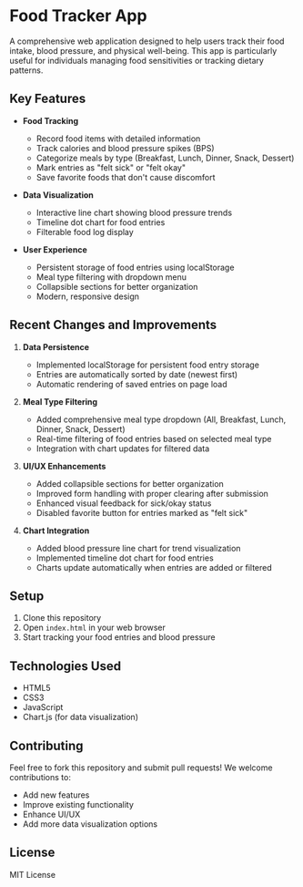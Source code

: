 # Food Tracker App

A comprehensive web application designed to help users track their food intake, blood pressure, and physical well-being. This app is particularly useful for individuals managing food sensitivities or tracking dietary patterns.

## Key Features

- **Food Tracking**
  - Record food items with detailed information
  - Track calories and blood pressure spikes (BPS)
  - Categorize meals by type (Breakfast, Lunch, Dinner, Snack, Dessert)
  - Mark entries as "felt sick" or "felt okay"
  - Save favorite foods that don't cause discomfort

- **Data Visualization**
  - Interactive line chart showing blood pressure trends
  - Timeline dot chart for food entries
  - Filterable food log display

- **User Experience**
  - Persistent storage of food entries using localStorage
  - Meal type filtering with dropdown menu
  - Collapsible sections for better organization
  - Modern, responsive design

## Recent Changes and Improvements

1. **Data Persistence**
   - Implemented localStorage for persistent food entry storage
   - Entries are automatically sorted by date (newest first)
   - Automatic rendering of saved entries on page load

2. **Meal Type Filtering**
   - Added comprehensive meal type dropdown (All, Breakfast, Lunch, Dinner, Snack, Dessert)
   - Real-time filtering of food entries based on selected meal type
   - Integration with chart updates for filtered data

3. **UI/UX Enhancements**
   - Added collapsible sections for better organization
   - Improved form handling with proper clearing after submission
   - Enhanced visual feedback for sick/okay status
   - Disabled favorite button for entries marked as "felt sick"

4. **Chart Integration**
   - Added blood pressure line chart for trend visualization
   - Implemented timeline dot chart for food entries
   - Charts update automatically when entries are added or filtered

## Setup
1. Clone this repository
2. Open `index.html` in your web browser
3. Start tracking your food entries and blood pressure

## Technologies Used
- HTML5
- CSS3
- JavaScript
- Chart.js (for data visualization)

## Contributing
Feel free to fork this repository and submit pull requests! We welcome contributions to:
- Add new features
- Improve existing functionality
- Enhance UI/UX
- Add more data visualization options

## License
MIT License


